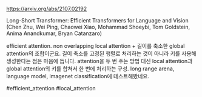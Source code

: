 https://arxiv.org/abs/2107.02192

Long-Short Transformer: Efficient Transformers for Language and Vision (Chen Zhu, Wei Ping, Chaowei Xiao, Mohammad Shoeybi, Tom Goldstein, Anima Anandkumar, Bryan Catanzaro)

efficient attention. non overlapping local attention + 길이를 축소한 global attention의 조합이군요. 길이 축소를 고정된 행렬로 처리하는 것이 아니라 키를 사용해 생성한다는 점은 마음에 듭니다. attention을 두 번 주는 방법 대신 local attention과 global attention의 키를 합쳐서 한 번에 처리하는 구성. long range arena, language model, imagenet classification에 테스트해봤네요.

#efficient_attention #local_attention 
